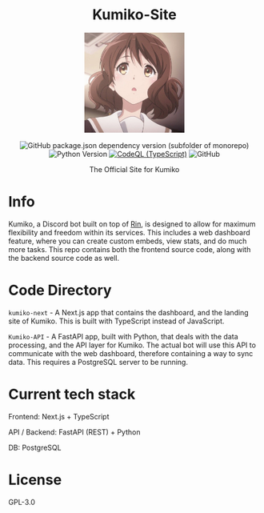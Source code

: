 <div align="center">

# Kumiko-Site

<img src="https://raw.githubusercontent.com/No767/Kumiko/dev/assets/kumiko.jpg" width=200 height=200>

<br>

![GitHub package.json dependency version (subfolder of monorepo)](https://img.shields.io/github/package-json/dependency-version/No767/Kumiko-Site/next?filename=kumiko-next%2Fpackage.json&label=Next.js&logo=nextdotjs) ![Python Version](https://img.shields.io/badge/Python-3.10-blue?logo=python&logoColor=white) [![CodeQL (TypeScript)](https://github.com/No767/Kumiko-Site/actions/workflows/codeql-ts.yml/badge.svg?branch=dev)](https://github.com/No767/Kumiko-Site/actions/workflows/codeql-ts.yml) ![GitHub](https://img.shields.io/github/license/No767/Kumiko-Site?label=License&logo=github)

The Official Site for Kumiko


<div align="left">

# Info 
Kumiko, a Discord bot built on top of [Rin](https://github.com/No767/Rin), is designed to allow for maximum flexibility and freedom within its services. This includes a web dashboard feature, where you can create custom embeds, view stats, and do much more tasks. This repo contains both the frontend source code, along with the backend source code as well.

# Code Directory

`kumiko-next` - A Next.js app that contains the dashboard, and the landing site of Kumiko. This is built with TypeScript instead of JavaScript.

`Kumiko-API` - A FastAPI app, built with Python, that deals with the data processing, and the API layer for Kumiko. The actual bot will use this API to communicate with the web dashboard, therefore containing a way to sync data. This requires a PostgreSQL server to be running.

# Current tech stack

Frontend: Next.js + TypeScript

API / Backend: FastAPI (REST) + Python 

DB: PostgreSQL

# License

GPL-3.0

